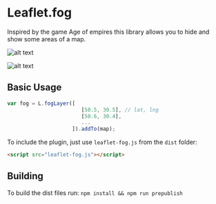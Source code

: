 
Leaflet.fog
==========

Inspired by the game Age of empires this library allows you to hide and show some areas of a map.

![alt text](http://i.imgur.com/Q6hkzMp.jpg "Age of empire map example")

![alt text](http://i.imgur.com/Xs8L66Q.png "Leaflet.fog example")

## Basic Usage

```js
var fog = L.fogLayer([
                     	[50.5, 30.5], // lat, lng
                     	[50.6, 30.4],
                     	...
                     ]).addTo(map);
```

To include the plugin, just use `leaflet-fog.js` from the `dist` folder:

```html
<script src="leaflet-fog.js"></script>
```

## Building
To build the dist files run:
```npm install && npm run prepublish```

